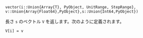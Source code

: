 ```
vector(i::Union{Array{T}, PyObject, UnitRange, StepRange}, v::Union{Array{Float64},PyObject},s::Union{Int64,PyObject})
```

長さ `s` のベクトル `V` を返します。次のように定義されます。

```
V[i] = v
```
